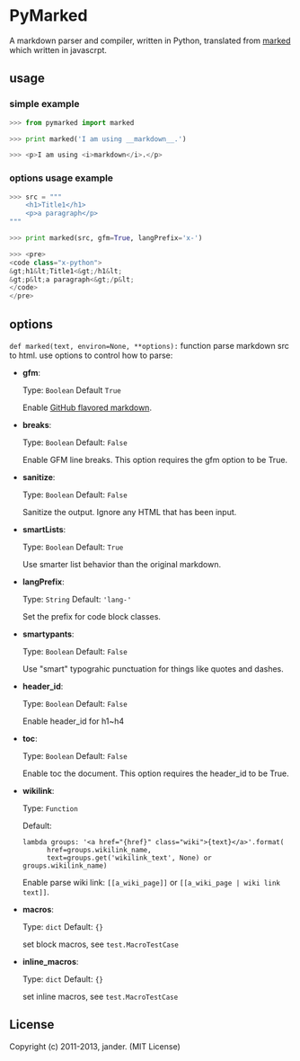 PyMarked
=========

A markdown parser and compiler, written in Python, translated from [marked](https://github.com/chjj/marked) which written in javascrpt.

usage
------

### simple example

```python
>>> from pymarked import marked

>>> print marked('I am using __markdown__.')

>>> <p>I am using <i>markdown</i>.</p>
```

### options usage example

```python
>>> src = """
    <h1>Title1</h1>
    <p>a paragraph</p>
"""

>>> print marked(src, gfm=True, langPrefix='x-')

>>> <pre>
<code class="x-python">
&gt;h1&lt;Title1<&gt;/h1&lt;
&gt;p&lt;a paragraph<&gt;/p&lt;
</code>
</pre>
```

options
-------

`def marked(text, environ=None, **options):` function parse markdown src to html.
use options to control how to parse:

- __gfm__:

  Type: `Boolean` Default `True`

  Enable [GitHub flavored markdown](https://help.github.com/articles/github-flavored-markdown).

- __breaks__:

  Type: `Boolean` Default: `False`

  Enable GFM line breaks. This option requires the gfm option to be True.

- __sanitize__:

  Type: `Boolean` Default: `False`

  Sanitize the output. Ignore any HTML that has been input.

- __smartLists__:

  Type: `Boolean` Default: `True`

  Use smarter list behavior than the original markdown.

- __langPrefix__:

  Type: `String` Default: `'lang-'`

  Set the prefix for code block classes.

- __smartypants__:

  Type: `Boolean` Default: `False`

  Use "smart" typograhic punctuation for things like quotes and dashes.

- __header_id__:

  Type: `Boolean` Default: `False`

  Enable header_id for h1~h4

- __toc__:

  Type: `Boolean` Default: `False`

  Enable toc the document. This option requires the header_id to be True.

- __wikilink__:

  Type: `Function`

  Default:

  ```
  lambda groups: '<a href="{href}" class="wiki">{text}</a>'.format(
        href=groups.wikilink_name,
        text=groups.get('wikilink_text', None) or groups.wikilink_name)
  ```

  Enable parse wiki link: `[[a_wiki_page]]` or `[[a_wiki_page | wiki link text]]`.

- __macros__:

  Type: `dict`  Default: `{}`

  set block macros, see `test.MacroTestCase`

- __inline_macros__:

  Type: `dict`  Default: `{}`

  set inline macros, see `test.MacroTestCase`


License
--------

Copyright (c) 2011-2013, jander. (MIT License)
